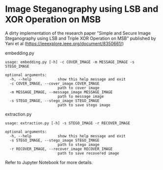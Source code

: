 # Image Steganography using LSB and XOR Operation on MSB
A dirty implementation of the research paper "Simple and Secure Image Steganography using LSB and Triple XOR Operation on MSB" published by Yani et al (https://ieeexplore.ieee.org/document/8350661/)

embedding.py
```
usage: embedding.py [-h] -c COVER_IMAGE -m MESSAGE_IMAGE -s STEGO_IMAGE

optional arguments:
  -h, --help            show this help message and exit
  -c COVER_IMAGE, --cover_image COVER_IMAGE
                        path to cover image
  -m MESSAGE_IMAGE, --message_image MESSAGE_IMAGE
                        path to message image
  -s STEGO_IMAGE, --stego_image STEGO_IMAGE
                        path to save stego image
```


extraction.py
```
usage: extraction.py [-h] -s STEGO_IMAGE -r RECOVER_IMAGE

optional arguments:
  -h, --help            show this help message and exit
  -s STEGO_IMAGE, --stego_image STEGO_IMAGE
                        path to stego image
  -r RECOVER_IMAGE, --recover_image RECOVER_IMAGE
                        path to save recovered image
```                        

Refer to Jupyter Notebook for more details.
